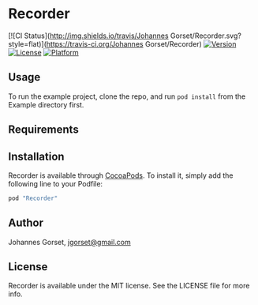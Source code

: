 # Recorder

[![CI Status](http://img.shields.io/travis/Johannes Gorset/Recorder.svg?style=flat)](https://travis-ci.org/Johannes Gorset/Recorder)
[![Version](https://img.shields.io/cocoapods/v/Recorder.svg?style=flat)](http://cocoapods.org/pods/Recorder)
[![License](https://img.shields.io/cocoapods/l/Recorder.svg?style=flat)](http://cocoapods.org/pods/Recorder)
[![Platform](https://img.shields.io/cocoapods/p/Recorder.svg?style=flat)](http://cocoapods.org/pods/Recorder)

## Usage

To run the example project, clone the repo, and run `pod install` from the Example directory first.

## Requirements

## Installation

Recorder is available through [CocoaPods](http://cocoapods.org). To install
it, simply add the following line to your Podfile:

```ruby
pod "Recorder"
```

## Author

Johannes Gorset, jgorset@gmail.com

## License

Recorder is available under the MIT license. See the LICENSE file for more info.
